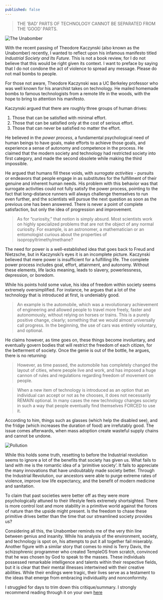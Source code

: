 ```yaml
---
published: false
---
```

> THE ’BAD’ PARTS OF TECHNOLOGY CANNOT BE SEPARATED FROM THE ’GOOD’ PARTS.

![The Unabomber](https://static01.nyt.com/images/2023/06/11/obituaries/00Kaczynski/00Kaczynski-superJumbo.jpg)

With the recent passing of Theodore Kaczynski (also known as the Unabomber) recently, I wanted to reflect upon his infamous manifesto titled _Industrial Society and Its Future_. This is not a book review, for I do not believe that this would be right given its context. I want to preface by saying that I do not condone the act of violence to spread any message. Please do not mail bombs to people.

For those not aware, Theodore Kaczynski was a UC Berkeley professor who was well known for his anarchist takes on technology. He mailed homemade bombs to famous technologists from a remote life in the woods, with the hope to bring to attention his manifesto.

Kaczynski argued that there are roughly three groups of human drives:
1) Those that can be satisfied with minimal effort.
2) Those that can be satisfied only at the cost of serious effort.
3) Those that can never be satisfied no matter the effort.

He believed in the _power process_, a fundamental psychological need of human beings to have goals, make efforts to achieve those goals, and experience a sense of autonomy and competence in the process. He claimed that the modern society and technology had restricted society into first category, and made the second obsolete while making the third impossible. 

He argued that humans fill these voids, with _surrogate activities_ - pursuits or endeavors that people engage in as substitutes for the fulfillment of their genuine and inherent human needs. His problem with this behavior was that surrogate activities could not fully satisfy the power process, pointing to the fact that long-distance runners will always challenge themselves to run even further, and the scientists will pursue the next question as soon as the previous one has been answered. There is never a point of complete satisfaction, but only the idea of progression and improvement.

> As for “curiosity,” that notion is simply absurd. Most scientists work on highly specialized problems that are not the object of any normal curiosity. For example, is an astronomer, a mathematician or an entomologist curious about the properties of isopropyltrimethylmethane?

The need for power is a well-established idea that goes back to Freud and Nietzsche, but in Kaczynski’s eyes it is an incomplete picture. Kaczynski believed that mere power is insufficient for a fulfilling life. The complete power process includes goal, effort, attainment, and autonomy. Without these elements, life lacks meaning, leads to slavery, powerlessness, depression, or boredom.

While his points hold some value, his idea of freedom within society seems extremely oversimplified. For instance, he argues that a lot of the technology that is introduced at first, is undeniably good.

> An example is the automobile, which was a revolutionary achievement of engineering and allowed people to travel more freely, faster and autonomously, without relying on horses or trains. This is a purely positive change, clearly; something that we would almost universally call progress.
In the beginning, the use of cars was entirely voluntary, and optional.

He claims however, as time goes on, these things become involuntary, and eventually govern bodies that will restrict the freedom of each citizen, for the betterment of society. Once the genie is out of the bottle, he argues, there is no returning:

> However, as time passed, the automobile has completely changed the layout of cities, where people live and work, and has imposed a huge cannon of rules and regulations regarding freedom of movement on people.

> When a new item of technology is introduced as an option that an individual can accept or not as he chooses, it does not necessarily REMAIN optional. In many cases the new technology changes society in such a way that people eventually find themselves FORCED to use it.

According to him, things such as glasses (which help the disabled see), and the fridge (which increases the duration of food) are irrefutably good. The issue comes afterwards, when mass adoption create wasteful supply chains and cannot be undone.

![Pollution](https://www.innovationnewsnetwork.com/wp-content/uploads/2020/10/remove-carbon-dioxide-1536x864.jpg)

While this holds some truth, resetting to before the Industrial revolution seems to ignore a lot of the benefits that society has given us. What fails to land with me is the romantic idea of a ‘primitive society’. It fails to appreciate the many innovations that have undoubtably made society better. Through the Industrial Revolution, our ancestors were able to purge extreme rates of violence, improve low life expectancy, and the benefit of modern medicine and sanitation.

To claim that past societies were better off as they were more psychologically attuned to their lifestyle feels extremely shortsighted. There is more control lost and more stability in a primitive world against the forces of nature than the upside might present. Is the freedom to chase these primitive drives better than the time that our streamlined society provides us?

Considering all this, the Unabomber reminds me of the very thin line between genius and insanity. While his analysis of the environment, society, and technology is spot on, his attempts to put it all together fail miserably. Another figure with a similar story that comes to mind is Terry Davis, the schizophrenic programmer who created TempleOS from scratch, convinced that he was chosen by God to speak to the masses. These individuals possessed remarkable intelligence and talents within their respective fields, but it is clear that their mental illnesses intertwined with their creative abilities. While their endings were tragic, their lives serve as a testament to the ideas that emerge from embracing individuality and nonconformity.

I struggled for days to trim down this critique/summary. I strongly recommend reading through it on your own [here](https://www.washingtonpost.com/wp-srv/national/longterm/unabomber/manifesto.text.htm)
